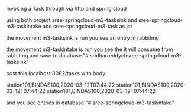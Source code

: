 Invoking a Task through via http and spring cloud

using both project sree-springcloud-m3-tasksink and sree-springcloud-m3-taskintake and sree-springcloud-m3-task as jar

the movement m3-tasksink is run you see an entry in rabbitmq

the movement m3-taskintake is run you see the it will consume from rabbitmq and save to database."# sridharreddychsree-springcloud-m3-tasksink"

post this localhost:8082/tasks
with body

station101,BINDAS100,2020-03-12T07:44:22
station101,BINDAS100,2020-03-12T07:44:22
station101,BINDAS100,2020-03-12T07:44:22

and you see entries in database
"# sree-springcloud-m3-taskintake" 
